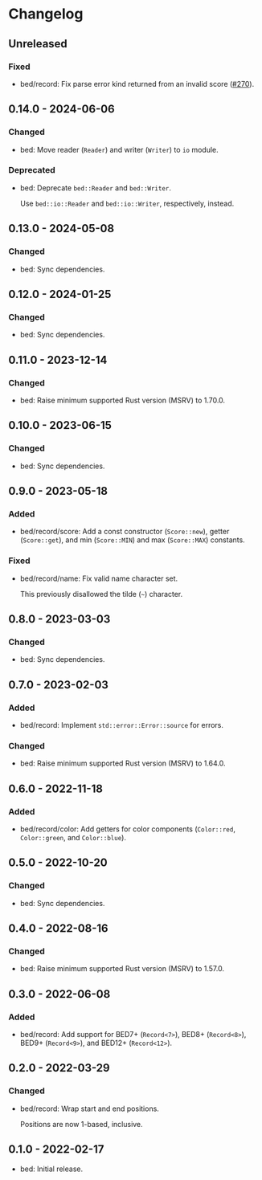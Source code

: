 # Changelog

## Unreleased

### Fixed

  * bed/record: Fix parse error kind returned from an invalid score ([#270]).

[#270]: https://github.com/zaeleus/noodles/pull/270

## 0.14.0 - 2024-06-06

### Changed

  * bed: Move reader (`Reader`) and writer (`Writer`) to `io` module.

### Deprecated

  * bed: Deprecate `bed::Reader` and `bed::Writer`.

    Use `bed::io::Reader` and `bed::io::Writer`, respectively, instead.

## 0.13.0 - 2024-05-08

### Changed

  * bed: Sync dependencies.

## 0.12.0 - 2024-01-25

### Changed

  * bed: Sync dependencies.

## 0.11.0 - 2023-12-14

### Changed

  * bed: Raise minimum supported Rust version (MSRV) to 1.70.0.

## 0.10.0 - 2023-06-15

### Changed

  * bed: Sync dependencies.

## 0.9.0 - 2023-05-18

### Added

  * bed/record/score: Add a const constructor (`Score::new`), getter
    (`Score::get`), and min (`Score::MIN`) and max (`Score::MAX`) constants.

### Fixed

  * bed/record/name: Fix valid name character set.

    This previously disallowed the tilde (`~`) character.

## 0.8.0 - 2023-03-03

### Changed

  * bed: Sync dependencies.

## 0.7.0 - 2023-02-03

### Added

  * bed/record: Implement `std::error::Error::source` for errors.

### Changed

  * bed: Raise minimum supported Rust version (MSRV) to 1.64.0.

## 0.6.0 - 2022-11-18

### Added

  * bed/record/color: Add getters for color components (`Color::red`,
    `Color::green`, and `Color::blue`).

## 0.5.0 - 2022-10-20

### Changed

  * bed: Sync dependencies.

## 0.4.0 - 2022-08-16

### Changed

  * bed: Raise minimum supported Rust version (MSRV) to 1.57.0.

## 0.3.0 - 2022-06-08

### Added

  * bed/record: Add support for BED7+ (`Record<7>`), BED8+ (`Record<8>`), BED9+
    (`Record<9>`), and BED12+ (`Record<12>`).

## 0.2.0 - 2022-03-29

### Changed

  * bed/record: Wrap start and end positions.

    Positions are now 1-based, inclusive.

## 0.1.0 - 2022-02-17

  * bed: Initial release.
